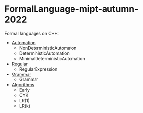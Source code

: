 # FormalLanguage-mipt-autumn-2022

Formal languages on C++:
- [Automation](exe/automation)
  - NonDeterministicAutomaton
  - DeterministicAutomation
  - MinimalDeterministicAutomation
- [Regular](exe/regular)
  - RegularExpression
- [Grammar](exe/grammar)
  - Grammar
- [Algorithms](exe/algorithms)
  - Early
  - CYK
  - LR(1)
  - LR(k)
